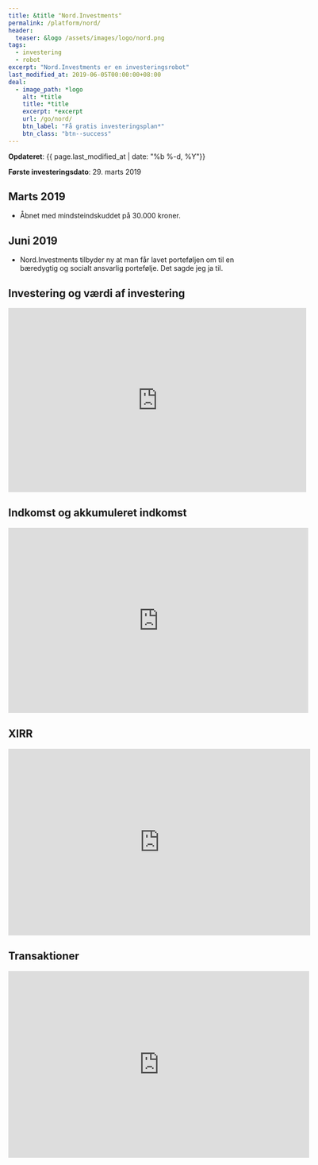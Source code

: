 ```yaml
---
title: &title "Nord.Investments"
permalink: /platform/nord/
header:
  teaser: &logo /assets/images/logo/nord.png
tags:
  - investering
  - robot
excerpt: "Nord.Investments er en investeringsrobot"
last_modified_at: 2019-06-05T00:00:00+08:00
deal:
  - image_path: *logo
    alt: *title
    title: *title
    excerpt: *excerpt
    url: /go/nord/
    btn_label: "Få gratis investeringsplan*"
    btn_class: "btn--success"
---
```


**Opdateret**: {{ page.last_modified_at | date: "%b %-d, %Y"}}

**Første investeringsdato**: 29. marts 2019

## Marts 2019

- Åbnet med mindsteindskuddet på 30.000 kroner. 

## Juni 2019

- Nord.Investments tilbyder ny at man får lavet porteføljen om til en bæredygtig og socialt ansvarlig portefølje. Det sagde jeg ja til. 

## Investering og værdi af investering

<iframe width="601" height="371" seamless frameborder="0" scrolling="no" src="https://docs.google.com/spreadsheets/d/e/2PACX-1vQKZZbdj1<iframe width="601" height="371" seamless frameborder="0" scrolling="no" src="https://docs.google.com/spreadsheets/d/e/2PACX-1vQKZZbdj1cM5A4yCXjtjhxowXHoMhioXI-OR-mEPmmGgqQhcSr250VUM8SGVvRkWZziWUYleizmqAC2/pubchart?oid=1559675445&amp;format=image"></iframe>

## Indkomst og akkumuleret indkomst

<iframe width="605" height="373" seamless frameborder="0" scrolling="no" src="https://docs.google.com/spreadsheets/d/e/2PACX-1vQKZZbdj1cM5A4yCXjtjhxowXHoMhioXI-OR-mEPmmGgqQhcSr250VUM8SGVvRkWZziWUYleizmqAC2/pubchart?oid=435683801&amp;format=image"></iframe>

## XIRR

<iframe width="609" height="376" seamless frameborder="0" scrolling="no" src="https://docs.google.com/spreadsheets/d/e/2PACX-1vQKZZbdj1cM5A4yCXjtjhxowXHoMhioXI-OR-mEPmmGgqQhcSr250VUM8SGVvRkWZziWUYleizmqAC2/pubchart?oid=756970248&amp;format=image"></iframe>

## Transaktioner

<iframe width="607" height="376" seamless frameborder="0" scrolling="no" src="https://docs.google.com/spreadsheets/d/e/2PACX-1vQKZZbdj1cM5A4yCXjtjhxowXHoMhioXI-OR-mEPmmGgqQhcSr250VUM8SGVvRkWZziWUYleizmqAC2/pubchart?oid=161795288&amp;format=image"></iframe>
